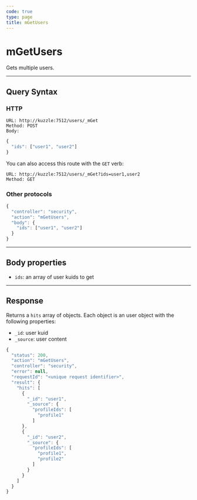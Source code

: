 ```yaml
---
code: true
type: page
title: mGetUsers
---
```


# mGetUsers



Gets multiple users.

---

## Query Syntax

### HTTP

```http
URL: http://kuzzle:7512/users/_mGet
Method: POST
Body:
```

```js
{
  "ids": ["user1", "user2"]
}
```

You can also access this route with the `GET` verb:

```http
URL: http://kuzzle:7512/users/_mGet?ids=user1,user2
Method: GET
```

### Other protocols

```js
{
  "controller": "security",
  "action": "mGetUsers",
  "body": {
    "ids": ["user1", "user2"]
  }
}
```

---

## Body properties

- `ids`: an array of user kuids to get

---

## Response

Returns a `hits` array of objects. Each object is an user object with the following properties:

- `_id`: user kuid
- `_source`: user content

```js
{
  "status": 200,
  "action": "mGetUsers",
  "controller": "security",
  "error": null,
  "requestId": "<unique request identifier>",
  "result": {
    "hits": [
      {
        "_id": "user1",
        "_source": {
          "profileIds": [
            "profile1"
          ]          
      },
      {
        "_id": "user2",
        "_source": {
          "profileIds": [
            "profile1",
            "profile2"
          ]
        }
      }
    ]
  }
}
```
